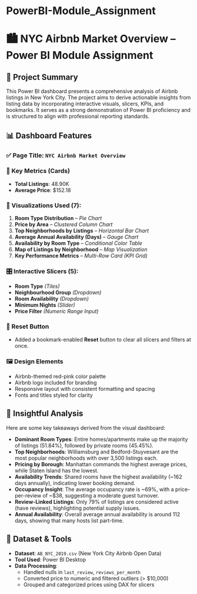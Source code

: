 # PowerBI-Module_Assignment

# 🏙️ NYC Airbnb Market Overview – Power BI Module Assignment

## 📘 Project Summary

This Power BI dashboard presents a comprehensive analysis of Airbnb listings in New York City. The project aims to derive actionable insights from listing data by incorporating interactive visuals, slicers, KPIs, and bookmarks. It serves as a strong demonstration of Power BI proficiency and is structured to align with professional reporting standards.


## 📊 Dashboard Features

### ✅ Page Title: `NYC Airbnb Market Overview`

### 🔢 Key Metrics (Cards)
- **Total Listings**: 48.90K
- **Average Price**: $152.18

### 📌 Visualizations Used (7):
1. **Room Type Distribution** – *Pie Chart*
2. **Price by Area** – *Clustered Column Chart*
3. **Top Neighborhoods by Listings** – *Horizontal Bar Chart*
4. **Average Annual Availability (Days)** – *Gauge Chart*
5. **Availability by Room Type** – *Conditional Color Table*
6. **Map of Listings by Neighborhood** – *Map Visualization*
7. **Key Performance Metrics** – *Multi-Row Card (KPI Grid)*

### 🎛️ Interactive Slicers (5):
- **Room Type** *(Tiles)*
- **Neighbourhood Group** *(Dropdown)*
- **Room Availability** *(Dropdown)*
- **Minimum Nights** *(Slider)*
- **Price Filter** *(Numeric Range Input)*

### 🔁 Reset Button
- Added a bookmark-enabled **Reset** button to clear all slicers and filters at once.

### 🖼️ Design Elements
- Airbnb-themed red-pink color palette
- Airbnb logo included for branding
- Responsive layout with consistent formatting and spacing
- Fonts and titles styled for clarity


## 🧠 Insightful Analysis

Here are some key takeaways derived from the visual dashboard:

- **Dominant Room Types**: Entire homes/apartments make up the majority of listings (51.84%), followed by private rooms (45.45%).
- **Top Neighborhoods**: Williamsburg and Bedford-Stuyvesant are the most popular neighborhoods with over 3,500 listings each.
- **Pricing by Borough**: Manhattan commands the highest average prices, while Staten Island has the lowest.
- **Availability Trends**: Shared rooms have the highest availability (~162 days annually), indicating lower booking demand.
- **Occupancy Insight**: The average occupancy rate is ~69%, with a price-per-review of ~$38, suggesting a moderate guest turnover.
- **Review-Linked Listings**: Only 79% of listings are considered active (have reviews), highlighting potential supply issues.
- **Annual Availability**: Overall average annual availability is around 112 days, showing that many hosts list part-time.


## 📂 Dataset & Tools

- **Dataset**: `AB_NYC_2019.csv` (New York City Airbnb Open Data)
- **Tool Used**: Power BI Desktop
- **Data Processing**:
  - Handled nulls in `last_review`, `reviews_per_month`
  - Converted price to numeric and filtered outliers (> $10,000)
  - Grouped and categorized prices using DAX for slicers


